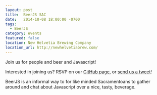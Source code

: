 ```yaml
---
layout: post
title:  BeerJS SAC
date:   2014-10-08 18:00:00 -0700
tags:
  - BeerJS
category: events
featured: false
location: New Helvetia Brewing Company
location_url: http://newhelvetiabrew.com/
---
```


Join us for people and beer and Javascript!

Interested in joining us? RSVP on our
[GitHub page](https://github.com/beerjs/sac/issues/5), or
[send us a tweet](https://twitter.com/beerjs_sac)!

<!-- more -->

BeerJS is an informal way to for like minded Sacramentoans to gather around and
chat about Javascript over a nice, tasty, beverage.
